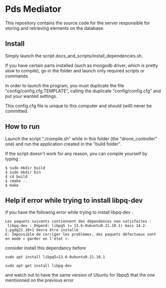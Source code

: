 # Pds Mediator

This repository contains the source code for the server responsible for storing and retrieving elements on the database.

## Install

Simply launch the script docs_and_scripts/install_dependencies.sh.

If you have certain parts installed (such as mongodb driver, which is pretty slow to compile), go in the folder and launch only required scripts or commands.

In order to launch the program, you must duplicate the file "config/config.cfg.TEMPLATE", calling the duplicate
"config/config.cfg" and put your wanted settings.

This config.cfg file is unique to this computer and should (will) never be committed.

## How to run

Launch the script "./compile.sh" while in this folder (the "drone_controller" one)
and run the application created in the "build folder".

If the script doesn't work for any reason, you can compile yourself by typing :

```
$ sudo mkdir build
$ sudo mkdir bin
$ cd build
$ cmake ..
$ make
```

## Help if error while trying to install libpq-dev

if you have the following error while trying to install libpq-dev :
```
Les paquets suivants contiennent des dépendances non satisfaites :
 libpq-dev : Dépend: libpq5 (= 13.6-0ubuntu0.21.10.1) mais 14.2-1.pgdg21.10+1 devra être installé
E: Impossible de corriger les problèmes, des paquets défectueux sont en mode « garder en l'état ».
```

consider install this dependancy before

```
sudo apt install libpq5=13.6-0ubuntu0.21.10.1

sudo apt-get install libpq-dev
```

and watch out to have the same version of Ubuntu for libpq5 that the one mentionned on the previous error
